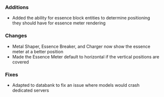 ### Additions
- Added the ability for essence block entities to determine positioning they should have for essence meter rendering

### Changes
- Metal Shaper, Essence Breaker, and Charger now show the essence meter at a better position
- Made the Essence Meter default to horizontal if the vertical positions are covered
  
### Fixes
- Adapted to databank to fix an issue where models would crash dedicated servers

